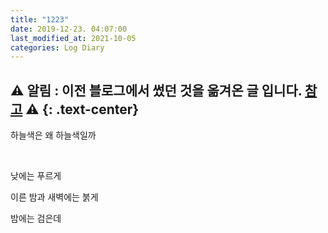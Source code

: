 ```yaml
---
title: "1223"
date: 2019-12-23. 04:07:00
last_modified_at: 2021-10-05
categories: Log Diary
---
```

⚠ **알림** : 이전 블로그에서 썼던 것을 옮겨온 글 입니다. [참고](https://ttmdacl.github.io/log/diary/hello-blog/) ⚠
{: .text-center}
---
하늘색은 왜 하늘색일까

​

낮에는 푸르게

이른 밤과 새벽에는 붉게

밤에는 검은데